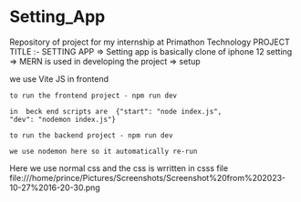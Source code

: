 # Setting_App
Repository of project for my internship at Primathon Technology
PROJECT TITLE :- SETTING APP
=> Setting app is basically clone of iphone 12 setting 
=> MERN is used in developing the project
=> setup

we use Vite  JS  in frontend 
  
    to run the frontend project - npm run dev

    in  beck end scripts are  {"start": "node index.js",
    "dev": "nodemon index.js"}

    to run the backend project - npm run dev
    
    we use nodemon here so it automatically re-run

Here we use normal css and the css is wrritten in csss file
file:///home/prince/Pictures/Screenshots/Screenshot%20from%202023-10-27%2016-20-30.png
